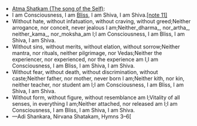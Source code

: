 - [Atma Shatkam (The song of the Self)](https://en.wikipedia.org/wiki/Atma_Shatkam):
- I am Consciousness, I am [Bliss](https://en.wikipedia.org/wiki/Satcitananda), I am Shiva, I am Shiva.[[note 11]](https://en.wikipedia.org/wiki/Adi_Shankara#cite_note-77)
- Without hate, without infatuation, without craving, without greed;Neither arrogance, nor conceit, never jealous I am;Neither_dharma_, nor_artha_, neither_kama_, nor_moksha_am I;I am Consciousness, I am Bliss, I am Shiva, I am Shiva.
- Without sins, without merits, without elation, without sorrow;Neither mantra, nor rituals, neither pilgrimage, nor Vedas;Neither the experiencer, nor experienced, nor the experience am I,I am Consciousness, I am Bliss, I am Shiva, I am Shiva.
- Without fear, without death, without discrimination, without caste;Neither father, nor mother, never born I am;Neither kith, nor kin, neither teacher, nor student am I;I am Consciousness, I am Bliss, I am Shiva, I am Shiva.
- Without form, without figure, without resemblance am I;Vitality of all senses, in everything I am;Neither attached, nor released am I;I am Consciousness, I am Bliss, I am Shiva, I am Shiva.
- —Adi Shankara, Nirvana Shatakam, Hymns 3–6[[](https://en.wikipedia.org/wiki/Adi_Shankara#cite_note-78)
